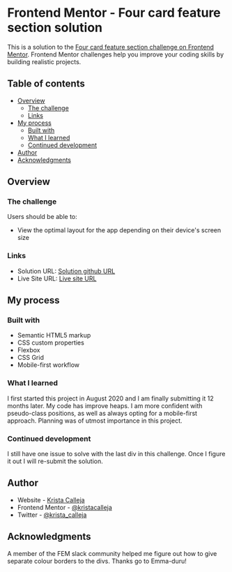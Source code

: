 # Frontend Mentor - Four card feature section solution

This is a solution to the [Four card feature section challenge on Frontend Mentor](https://www.frontendmentor.io/challenges/four-card-feature-section-weK1eFYK). Frontend Mentor challenges help you improve your coding skills by building realistic projects. 

## Table of contents

- [Overview](#overview)
  - [The challenge](#the-challenge)
  - [Links](#links)
- [My process](#my-process)
  - [Built with](#built-with)
  - [What I learned](#what-i-learned)
  - [Continued development](#continued-development)
- [Author](#author)
- [Acknowledgments](#acknowledgments)

## Overview

### The challenge

Users should be able to:

- View the optimal layout for the app depending on their device's screen size

### Links

- Solution URL: [Solution github URL](https://github.com/KristaCalleja/four-cards)
- Live Site URL: [Live site URL](https://kristacalleja.github.io/four-cards/)

## My process

### Built with

- Semantic HTML5 markup
- CSS custom properties
- Flexbox
- CSS Grid
- Mobile-first workflow

### What I learned

I first started this project in August 2020 and I am finally submitting it 12 months later. My code has improve heaps. I am more confident with pseudo-class positions, as well as always opting for a mobile-first approach. Planning was of utmost importance in this project.

### Continued development

I still have one issue to solve with the last div in this challenge. Once I figure it out I will re-submit the solution. 

## Author

- Website - [Krista Calleja](https://kristacalleja.github.io/)
- Frontend Mentor - [@kristacalleja](https://www.frontendmentor.io/profile/kristacalleja)
- Twitter - [@krista_calleja](https://twitter.com/krista_calleja)

## Acknowledgments

A member of the FEM slack community helped me figure out how to give separate colour borders to the divs. Thanks go to Emma-duru!